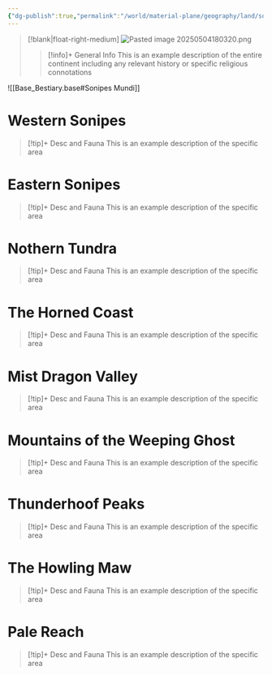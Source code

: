 ```yaml
---
{"dg-publish":true,"permalink":"/world/material-plane/geography/land/sonipes-mundi/"}
---
```


>[!blank|float-right-medium]
>![Pasted image 20250504180320.png](/img/user/z_Assets/Pasted%20image%2020250504180320.png)
>
>>[!info]+ General Info
>>This is an example description of the entire continent including any relevant history or specific religious connotations 

![[Base_Bestiary.base#Sonipes Mundi]]

# Western Sonipes
>[!tip]+ Desc and Fauna
>This is an example description of the specific area

# Eastern Sonipes
>[!tip]+ Desc and Fauna
>This is an example description of the specific area

# Nothern Tundra
>[!tip]+ Desc and Fauna
>This is an example description of the specific area

# The Horned Coast
>[!tip]+ Desc and Fauna
>This is an example description of the specific area

# Mist Dragon Valley 
>[!tip]+ Desc and Fauna
>This is an example description of the specific area

# Mountains of the Weeping Ghost
>[!tip]+ Desc and Fauna
>This is an example description of the specific area

# Thunderhoof Peaks
>[!tip]+ Desc and Fauna
>This is an example description of the specific area

# The Howling Maw
>[!tip]+ Desc and Fauna
>This is an example description of the specific area

# Pale Reach
>[!tip]+ Desc and Fauna
>This is an example description of the specific area
